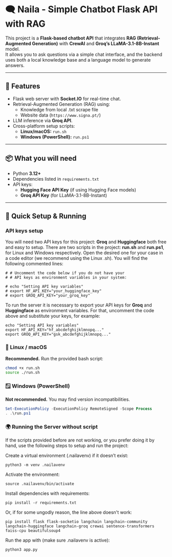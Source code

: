 # 🗨️ Naila - Simple Chatbot Flask API with RAG

This project is a **Flask-based chatbot API** that integrates **RAG (Retrieval-Augmented Generation)** with **CrewAI** and **Groq’s LLaMA-3.1-8B-Instant** model.  
It allows you to ask questions via a simple chat interface, and the backend uses both a local knowledge base and a language model to generate answers.

---

## 🚀 Features
- Flask web server with **Socket.IO** for real-time chat.
- Retrieval-Augmented Generation (RAG) using:
  - Knowledge from local .txt scrape file
  - Website data (`https://www.signa.pt/`)
- LLM inference via **Groq API**.
- Cross-platform setup scripts:
  - **Linux/macOS:** `run.sh`
  - **Windows (PowerShell):** `run.ps1`

---

## 📦 What you will need
- Python **3.12+**
- Dependencies listed in `requirements.txt`
- API keys:
  - **Hugging Face API Key** (if using Hugging Face models)
  - **Groq API Key** (for LLaMA-3.1-8B-Instant)

---

## 🔧 Quick Setup & Running

### API keys setup

You will need two API keys for this project: **Groq** and **Huggingface** both free and easy to setup.
There are two scripts in the project: **run.sh** and **run.ps1**, for Linux and Windows respectively. Open the desired one for your case in a code editor (we recommend using the Linux .sh). You will find the following commented lines:
```
# # Uncomment the code below if you do not have your
# # API keys as environment variables in your system:

# echo "Setting API key variables"
# export HF_API_KEY="your_huggingface_key"
# export GROQ_API_KEY="your_groq_key"
```
To run the server it is necessary to export your API keys for **Groq** and **Huggingface** as environment variables. For that, uncomment the code above and substitute your keys, for example:
```
echo "Setting API key variables"
export HF_API_KEY="hf_abcdefghijklmnopq..."
export GROQ_API_KEY="gsk_abcdefghijklmnopq..."
```

### 🐧 Linux / macOS
**Recommended.** Run the provided bash script:
```bash
chmod +x run.sh
source ./run.sh
```

### 🪟 Windows (PowerShell)
**Not recommended.** You may find version incompatibilities.
```powershell
Set-ExecutionPolicy -ExecutionPolicy RemoteSigned -Scope Process
. .\run.ps1
```

### 🌍 Running the Server without script

If the scripts provided before are not working, or you prefer doing it by hand, use the following steps to setup and run the project:

Create a virtual environment (.nailavenv) if it doesn’t exist:
```
python3 -m venv .nailavenv
```

Activate the environment:
```
source .nailavenv/bin/activate
```

Install dependencies with requirements:
```
pip install -r requirements.txt
```

Or, if for some ungodly reason, the line above doesn't work:
```
pip install flask flask-socketio langchain langchain-community langchain-huggingface langchain-groq crewai sentence-transformers faiss-cpu beautifulsoup4
```

Run the app with (make sure .nailavenv is active):
```
python3 app.py
```